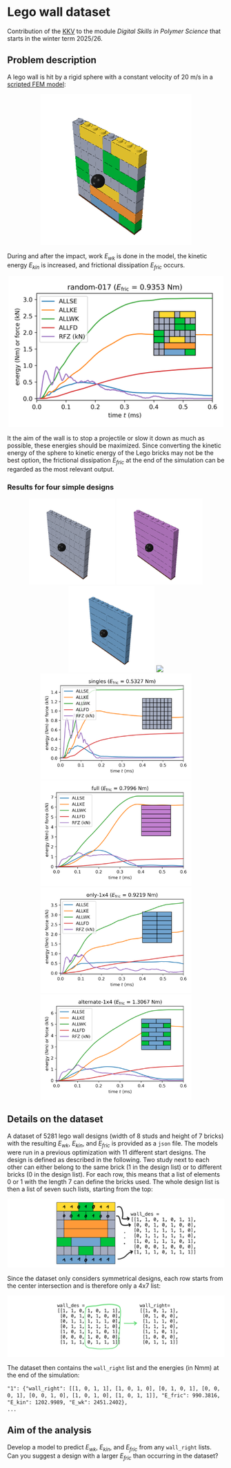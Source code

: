# Lego wall dataset

Contribution of the [KKV](https://www.kunststofftechnik.at/konstruieren) to the module _Digital Skills in Polymer Science_ that starts in the winter term 2025/26.

## Problem description

A lego wall is hit by a rigid sphere with a constant velocity of 20 m/s in a [scripted FEM model](https://www.github.com/mpletz/brickfem):

<div align="center">
<img src="images/fem_results/random-fem-design/random-017-000_6ms-anim.gif" width="350">
</div>

During and after the impact, work $E_{wk}$ is done in the model, the kinetic energy $E_{kin}$ is increased, and frictional dissipation $E_{fric}$ occurs. 

<div align="center">
<img src="images/fem_results/random-fem-design/random-017_res.png" width="500">
</div>

It the aim of the wall is to stop a projectile or slow it down as much as possible, these energies should be maximized. Since converting the kinetic energy of the sphere to kinetic energy of the Lego bricks may not be the best option, the frictional dissipation $E_{fric}$ at the end of the simulation can be regarded as the most relevant output.

### Results for four simple designs

<div align="center">
<img src="images/fem_results/singles-expl-mesh075mm/singles-000_6ms-anim.gif" width="200">
<img src="images/fem_results/full-expl-mesh075mm/full-000_6ms-anim.gif" width="200">
<img src="images/fem_results/only-1x4-expl-mesh075mm/only-1x4-000_6ms-anim.gif" width="200">
<img src="images/fem_results/alternate-1x4-expl-mesh075mm/alternate-1x4-000_6ms-anim.gif" width="200">
</div>

<div align="center">
<img src="images/fem_results/singles-expl-mesh075mm/singles_res.png" width="350">
<img src="images/fem_results/full-expl-mesh075mm/full_res.png" width="350">
</div>

<div align="center">
<img src="images/fem_results/only-1x4-expl-mesh075mm/only-1x4_res.png" width="350">
<img src="images/fem_results/alternate-1x4-expl-mesh075mm/alternate-1x4_res.png" width="350">
</div>

## Details on the dataset

A dataset of 5281 lego wall designs (width of 8 studs and height of 7 bricks) with the resulting $E_{wk}$, $E_{kin}$, and $E_{fric}$ is provided as a `json` file. The models were run in a previous optimization with 11 different start designs. The design is defined as described in the following. Two study next to each other can either belong to the same brick (1 in the design list) or to different bricks (0 in the design list). For each row, this means that a list of elements 0 or 1 with the length 7 can define the bricks used. The whole design list is then a list of seven such lists, starting from the top:

![alt text](images/design_def.png)

Since the dataset only considers symmetrical designs, each row starts from the center intersection and is therefore only a 4x7 list:

![alt text](images/design_sym.png)

The dataset then contains the `wall_right` list and the energies (in Nmm) at the end of the simulation:

```
"1": {"wall_right": [[1, 0, 1, 1], [1, 0, 1, 0], [0, 1, 0, 1], [0, 0, 0, 1], [0, 0, 1, 0], [1, 0, 1, 0], [1, 0, 1, 1]], "E_fric": 990.3816, "E_kin": 1202.9989, "E_wk": 2451.2402},
...
```

## Aim of the analysis

Develop a model to predict $E_{wk}$, $E_{kin}$, and $E_{fric}$ from any `wall_right` lists. Can you suggest a design with a larger $E_{fric}$ than occurring in the dataset?